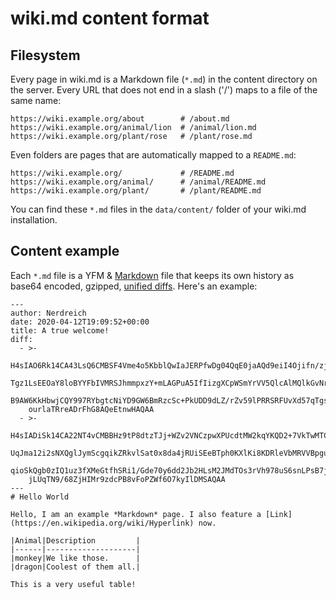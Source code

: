 # wiki.md content format

## Filesystem

Every page in wiki.md is a Markdown file (`*.md`) in the content directory on the server. Every URL that does not end in a slash ('/') maps to a file of the same name:

```
https://wiki.example.org/about        # /about.md
https://wiki.example.org/animal/lion  # /animal/lion.md
https://wiki.example.org/plant/rose   # /plant/rose.md
```

Even folders are pages that are automatically mapped to a `README.md`:

```
https://wiki.example.org/             # /README.md
https://wiki.example.org/animal/      # /animal/README.md
https://wiki.example.org/plant/       # /plant/README.md
```

You can find these `*.md` files in the `data/content/` folder of your wiki.md installation.

## Content example

Each `*.md` file is a YFM & [Markdown](https://en.wikipedia.org/wiki/Markdown) file that keeps its own history as base64 encoded, gzipped, [unified diffs](https://en.wikipedia.org/wiki/Diff_utility#Unified_format). Here's an example:

```
---
author: Nerdreich
date: 2020-04-12T19:09:52+00:00
title: A true welcome!
diff:
  - >-
    H4sIAO6Rk14CA43LsQ6CMBSF4Vme4o5KbblQwIaJERPfwDg04QqE0jaAQd9eiI4Ojifn/zjn0JIx
    Tgz1LsEEOaY8loBYYFbIVMRSJhmmpxzY+mLAGPuA5IfIizgXCpWSmYrVV5QlcAlMQlkGvNroEc6g
    B9AW6KkHbwjCQY997RYbgtcNiYD9GW6BmRzcSc+PkUDD9dLZ/rZv59lPRRSRFUvXd57qTgs3NtG2
    ourlaTRreADrFhG8AQeEtnwHAQAA
  - >-
    H4sIADiSk14CA22NT4vCMBBHz9tP8dtzTJj+WZv2VNCzpwXPUcdtMW2kqYKQD2+7VkTwMTCHN4+R
    UqJma12i2sNXQglJymScgqikZRkvlSat0x8da4jRUiSEeBTph0KXlKi8KDRleVbMRVVBpguCyBY5
    qioSkQgb0zIQ1uz3fXMeGtfhSRi1/Gde70y6dd2Jb2HLsM2JMdTOs3rVh978uS6snLPsB7jjeMEt
    jLUqTN9/68ZjHIMr9zdcPB8vFoPZWf6O7kyIlDMSAQAA
---
# Hello World

Hello, I am an example *Markdown* page. I also feature a [Link](https://en.wikipedia.org/wiki/Hyperlink) now.

|Animal|Description         |
|------|--------------------|
|monkey|We like those.      |
|dragon|Coolest of them all.|

This is a very useful table!
```

